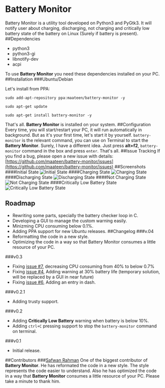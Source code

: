 # Battery Monitor
Battery Monitor is a utility tool developed on Python3 and PyGtk3. It will notify user about charging, discharging, not charging and critically low battery state of the battery on Linux (Surely if battery is present). 
##Dependencies
* python3
* python3-gi
* libnotify-dev
* acpi

To use **Battery Monitor** you need these dependencies installed on your PC.
##Installation
###Ubuntu/Debian

Let's install from PPA:

```
sudo add-apt-repository ppa:maateen/battery-monitor -y
```
```
sudo apt-get update
```
```
sudo apt-get install battery-monitor -y
```
That's all. **Battery Monitor** is installed on your system. 
##Configuration
Every time, you will start/restart your PC, it will run automatically in background. But as it's your first time, let's start it by yourself. `battery-monitor` is the relevant command, you can use on Terminal to start the **Battery Monitor**. Surely, I have a different idea. Just press **alt+f2**, `battery-monitor` command in the box and press `enter`. That's all.
##Issue Tracking
If you find a bug, please open a new issue with details: [https://github.com/maateen/battery-monitor/issues](https://github.com/maateen/battery-monitor/issues)
##Screenshots
####Initial State
![Initial State](https://raw.githubusercontent.com/maateen/battery-monitor/gh-pages/Screenshot_from_2016_07_22_20_42_29.png)
####Charging State
![Charging State](https://raw.githubusercontent.com/maateen/battery-monitor/gh-pages/Screenshot_from_2016_07_22_20_42_52.png)
####Discharging State
![Discharging State](https://raw.githubusercontent.com/maateen/battery-monitor/gh-pages/Screenshot_from_2016_07_22_20_42_42.png)
####Not Charging State
![Not Charging State](https://raw.githubusercontent.com/maateen/battery-monitor/gh-pages/Screenshot_from_2016_07_22_21_11_49.png)
####Critically Low Battery State
![Critically Low Battery State](https://raw.githubusercontent.com/maateen/battery-monitor/gh-pages/Screenshot_from_2016_07_23_03_09_54.png)
## Roadmap
- Rewriting some parts, specially the battery checker loop in C.
- Developing a GUI to manage the custom warning easily.
- Minizming CPU consuming below 0.1%.
- Adding PPA support for new Ubuntu releases.
##Changelog
###v.04
- Reformatting the code in a new style.
- Optimizing the code in a way so that Battery Monitor consumes a little resource of your PC.

###v0.3
- Fixing [issue #7](https://github.com/maateen/battery-monitor/issues/7), decreasing CPU consuming from 40% to below 0.7%
- Fixing [issue #4](https://github.com/maateen/battery-monitor/issues/4), Adding warning at 30% battery life (temporary solution, will be replaced by a GUI in near future)
- Fixing [issue #6](https://github.com/maateen/battery-monitor/issues/6), Adding an entry in dash.

###v0.2.1
- Adding trusty support.

###v0.2
- Adding **Critically Low Battery** warning when battery is below 10%.
- Adding `ctrl+C` pressing support to stop the `battery-monitor` command on terminal.

###v0.1
- Initial release.

##Contributors
###[Safwan Rahman](https://github.com/safwanrahman)
One of the biggest contributor of **Battery Monitor**. He has reformated the code in a new style. The style represents the code easier to understand. Also he has optimized the code in a way that **Battery Monitor** consumes a little resource of your PC. Please take a minute to thank him.
